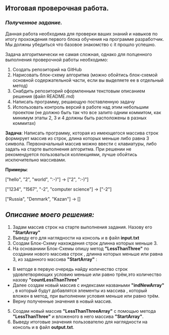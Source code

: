 ## Итоговая проверочная работа.
### _Полученное задание._

Данная работа необходима для проверки ваших знаний и навыков по итогу прохождения первого блока обучения на программе разработчик. Мы должны убедиться что базовое знакомство с it прошло успешно.

Задача алгоритмически не самая сложная, однако для полценного выполнения проверочной работы необходимо:
1. Создать репозиторий на GitHub
2. Нарисовать блок-схему алгоритма (можно обойтись блок-схемой основной содержательной части, если вы выделяете ее в отдельный метод)
3. Снабдить репозиторий оформленным текстовым описанием решения (файл README.md)
4. Написать программу, решающую поставленную задачу
5. Использовать контроль версий в работе над этим небольшим проектом (не должно быть так что все залито одним коммитом, как минимум этапы 2, 3 и 4 должны быть расположены в разных коммитах)

**Задача**: Написать программу, которая из имеющегося массива строк формирует массив из строк, длина которых меньше либо равна 3 символа. Первоначальный массив можно ввести с клавиатуры, либо задать на старте выполнения алгоритма. При решении не рекомендуется пользоваться коллекциями, лучше обойтись исключительно массивами.

**Примеры**:

["hello", "2", "world", ":-)"] -> ["2", ":-)"]

["1234", "1567", "-2", "computer science"] -> ["-2"]

["Russia", "Denmark", "Kazan"] -> []

## ___Описание моего решения:___
1. Задам массив строк на старте выполнения задания. Назову его  **"StartArray"**
2. Выведу его для наглядности на консоль и в файл **input.txt**
3. Создам Блок-Схему нахождения строк длинна которых меньше 3.
4. На основаниии Блок-Схемы опишу метод **"LessThanThree"** по создании нового массива строк , длинна которых меньше или равна 3, из заданного массива **"StartArray"** :
+ В методе в первую очередь найду количество строк удовлетворяющих условию меньше или равно трём,это количество назову **"countLessThanThree"**
+ Далее создам новый массив с индексами назваными **"indNewArray"** , в который будут добавлятся элементы из массива , который  вложен в метод, при выполнении условия меньше или равно трём.
+ Верну полученные значения в новый массив.
5. Создам новый массив **"LessThanThreeArray"** с помощью метода **"LessThanThree"** и вложеного в него массива **"StartArray"**.
6. Выведу итоговые значения пользователю для наглядности на консоль и в файл **output.txt**.